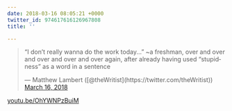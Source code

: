 ```yaml
---
date: 2018-03-16 08:05:21 +0000
twitter_id: 974617616126967808
title: ''

---
```

<blockquote class="twitter-tweet"><p lang="en" dir="ltr">“I don’t really wanna do the work today...” ~a freshman, over and over and over and over and over again, after already having used “stupidness” as a word in a sentence</p>&mdash; Matthew Lambert ([@theWritist](https://twitter.com/theWritist)) <a href="https://twitter.com/theWritist/status/974616753509675008?ref_src=twsrc%5Etfw">March 16, 2018</a></blockquote>
<script async src="https://platform.twitter.com/widgets.js" charset="utf-8"></script>

[youtu.be/OhYWNPzBuiM](https://youtu.be/OhYWNPzBuiM)
